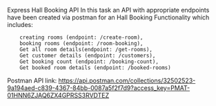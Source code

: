 Express Hall Booking API
    In this task an API with appropriate endpoints have been created via postman for an Hall Booking Functionality which includes:

        creating rooms (endpoint: /create-room),
        booking rooms (endpoint: /room-booking),
        Get all room details(endpoint: /get-rooms),
        Get customer details (endpoint: /customers),
        Get booking count (endpoint: /booking-count),
        Get booked room details (endpoint: /booked-rooms)

Postman API link: https://api.postman.com/collections/32502523-9a194aed-c839-4367-84bb-0087a5f2f7d9?access_key=PMAT-01HNN6ZJAQ6ZX4GPRSS3RVDTEZ

